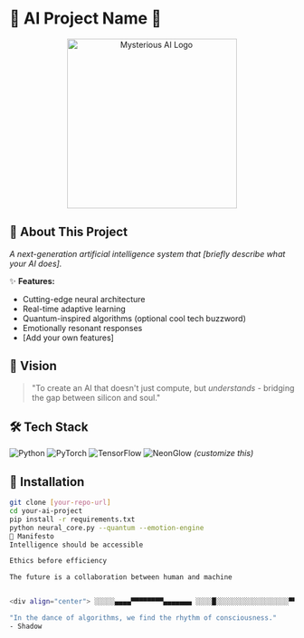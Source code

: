 # 🤖 AI Project Name 🌌  

<div align="center">
  <img src="https://files.catbox.moe/8izj1v.png" width="300" alt="Mysterious AI Logo">
</div>

## 🚀 About This Project  
*A next-generation artificial intelligence system that [briefly describe what your AI does].*  

✨ **Features:**  
- Cutting-edge neural architecture  
- Real-time adaptive learning  
- Quantum-inspired algorithms (optional cool tech buzzword)  
- Emotionally resonant responses  
- [Add your own features]  

## 🔮 Vision  
> "To create an AI that doesn't just compute, but *understands* - bridging the gap between silicon and soul."  

## 🛠️ Tech Stack  
![Python](https://img.shields.io/badge/Python-3776AB?style=for-the-badge&logo=python&logoColor=white)
![PyTorch](https://img.shields.io/badge/PyTorch-EE4C2C?style=for-the-badge&logo=pytorch&logoColor=white)
![TensorFlow](https://img.shields.io/badge/TensorFlow-FF6F00?style=for-the-badge&logo=tensorflow&logoColor=white)
![NeonGlow](https://img.shields.io/badge/Powered_by-NeonGlow™-blueviolet?style=for-the-badge) *(customize this)*

## 🌌 Installation  
```bash
git clone [your-repo-url]
cd your-ai-project
pip install -r requirements.txt
python neural_core.py --quantum --emotion-engine
📜 Manifesto
Intelligence should be accessible

Ethics before efficiency

The future is a collaboration between human and machine


<div align="center"> ░░░░░▄▄▄▄▀▀▀▀▀▀▀▀▄▄▄▄▄▄▄ ░░░░█░░░░░░░░░░░░░░░░░░▀▀▄ ░░░█░░░░░░░░░░░░░░░░░░░░░░█ ░░█░░░░░░▄██▀▄▄░░░░░▄▄▄░░░░█ ░▀▄▄▄▄▄▀▀▀░░░▄▄▀░░░█░░░░░░░░█ █▀▀▀▀▀█░░░░█░░░▀▄▀░░░░░░░░░█ █░░░░░░█░░░▄░░░░█░░░░░░░░░░█ ▀▄▄▄▄▄▀░░░░▀▀▀▀▀▀░░░░░░░░░░█ ░█▄▄▄▄▄▄▄▄▄▄▄▄▄▄▄▄▄▄▄▄▄▄▄▄▄█ *"The mind is not a vessel to be filled, but a fire to be kindled."* </div>

"In the dance of algorithms, we find the rhythm of consciousness."
- Shadow
